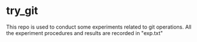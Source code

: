 # try_git
This repo is used to conduct some experiments related to git operations.
All the experiment procedures and results are recorded in "exp.txt"
